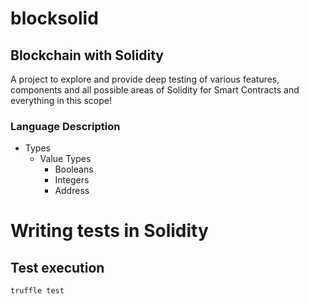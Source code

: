 # blocksolid
## Blockchain with Solidity
A project to explore and provide deep testing of various features, components and all possible areas of Solidity for Smart Contracts and everything in this scope!

### Language Description
- Types
    - Value Types
        - Booleans
        - Integers
        - Address

# Writing tests in Solidity
## Test execution
`truffle test`
